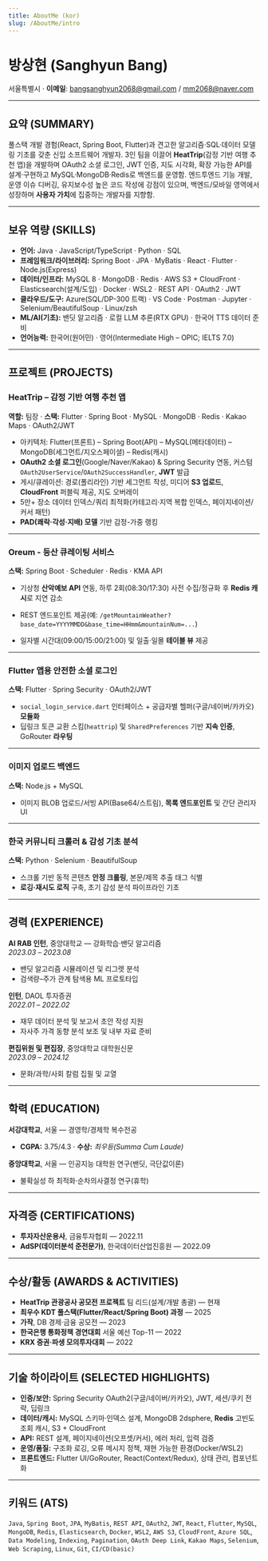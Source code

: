 ```yaml
---
title: AboutMe (kor)
slug: /AboutMe/intro
---
```


# 방상현 (Sanghyun Bang)

서울특별시 · **이메일**: [bangsanghyun2068@gmail.com](mailto:bangsanghyun2068@gmail.com) / [mm2068@naver.com](mailto:mm2068@naver.com)

---

## 요약 (SUMMARY)

풀스택 개발 경험(React, Spring Boot, Flutter)과 견고한 알고리즘·SQL·데이터 모델링 기초를 갖춘 신입 소프트웨어 개발자. 3인 팀을 이끌어 **HeatTrip**(감정 기반 여행 추천 앱)을 개발하며 OAuth2 소셜 로그인, JWT 인증, 지도 시각화, 확장 가능한 API를 설계·구현하고 MySQL·MongoDB·Redis로 백엔드를 운영함. 엔드투엔드 기능 개발, 운영 이슈 디버깅, 유지보수성 높은 코드 작성에 강점이 있으며, 백엔드/모바일 영역에서 성장하며 **사용자 가치**에 집중하는 개발자를 지향함.

---

## 보유 역량 (SKILLS)

- **언어:** Java · JavaScript/TypeScript · Python · SQL  
- **프레임워크/라이브러리:** Spring Boot · JPA · MyBatis · React · Flutter · Node.js(Express)  
- **데이터/인프라:** MySQL 8 · MongoDB · Redis · AWS S3 + CloudFront · Elasticsearch(설계/도입) · Docker · WSL2 · REST API · OAuth2 · JWT  
- **클라우드/도구:** Azure(SQL/DP-300 트랙) · VS Code · Postman · Jupyter · Selenium/BeautifulSoup · Linux/zsh  
- **ML/AI(기초):** 밴딧 알고리즘 · 로컬 LLM 추론(RTX GPU) · 한국어 TTS 데이터 준비  
- **언어능력:** 한국어(원어민) · 영어(Intermediate High – OPIC; IELTS 7.0)

---

## 프로젝트 (PROJECTS)

### HeatTrip – 감정 기반 여행 추천 앱
**역할:** 팀장 · **스택:** Flutter · Spring Boot · MySQL · MongoDB · Redis · Kakao Maps · OAuth2/JWT

- 아키텍처: Flutter(프론트) – Spring Boot(API) – MySQL(메타데이터) – MongoDB(세그먼트/지오스페이셜) – Redis(캐시)
- **OAuth2 소셜 로그인**(Google/Naver/Kakao) & Spring Security 연동, 커스텀 `OAuth2UserService`/`OAuth2SuccessHandler`, **JWT** 발급
- 게시/큐레이션: 경로(폴리라인) 기반 세그먼트 작성, 미디어 **S3 업로드**, **CloudFront** 퍼블릭 제공, 지도 오버레이
- 5만+ 장소 데이터 인덱스/쿼리 최적화(카테고리·지역 복합 인덱스, 페이지네이션/커서 패턴)
- **PAD(쾌락·각성·지배) 모델** 기반 감정-가중 랭킹

---

### Oreum - 등산 큐레이팅 서비스

**스택:** Spring Boot · Scheduler · Redis · KMA API

- 기상청 **산악예보 API** 연동, 하루 2회(08:30/17:30) 사전 수집/정규화 후 **Redis 캐시**로 지연 감소

- REST 엔드포인트 제공(예: `/getMountainWeather?base_date=YYYYMMDD&base_time=HHmm&mountainNum=...`)

- 일자별 시간대(09:00/15:00/21:00) 및 일출·일몰 **테이블 뷰** 제공

---

### Flutter 앱용 안전한 소셜 로그인
**스택:** Flutter · Spring Security · OAuth2/JWT

- `social_login_service.dart` 인터페이스 + 공급자별 헬퍼(구글/네이버/카카오) **모듈화**
- 딥링크 토큰 교환 스킴(`heattrip`) 및 `SharedPreferences` 기반 **지속 인증**, GoRouter **라우팅**

---

### 이미지 업로드 백엔드
**스택:** Node.js + MySQL

- 이미지 BLOB 업로드/서빙 API(Base64/스트림), **목록 엔드포인트** 및 간단 관리자 UI

---

### 한국 커뮤니티 크롤러 & 감성 기초 분석
**스택:** Python · Selenium · BeautifulSoup

- 스크롤 기반 동적 콘텐츠 **안정 크롤링**, 본문/제목 추출 태그 식별
- **로깅·재시도 로직** 구축, 초기 감성 분석 파이프라인 기초

---

## 경력 (EXPERIENCE)

**AI RAB 인턴**, 중앙대학교 — 강화학습·밴딧 알고리즘  
*2023.03 – 2023.08*  
- 밴딧 알고리즘 시뮬레이션 및 리그렛 분석  
- 검색량–주가 관계 탐색용 ML 프로토타입

**인턴**, DAOL 투자증권  
*2022.01 – 2022.02*  
- 재무 데이터 분석 및 보고서 초안 작성 지원  
- 자사주 가격 동향 분석 보조 및 내부 자료 준비

**편집위원 및 편집장**, 중앙대학교 대학원신문  
*2023.09 – 2024.12*  
- 문화/과학/사회 칼럼 집필 및 교열

---

## 학력 (EDUCATION)

**서강대학교**, 서울 — 경영학/경제학 복수전공  
- **CGPA:** 3.75/4.3 · **수상:** *최우등(Summa Cum Laude)*

**중앙대학교**, 서울 — 인공지능 대학원 연구(밴딧, 극단값이론)  
- 불확실성 하 최적화·순차의사결정 연구(휴학)

---

## 자격증 (CERTIFICATIONS)

- **투자자산운용사**, 금융투자협회 — 2022.11  
- **AdSP(데이터분석 준전문가)**, 한국데이터산업진흥원 — 2022.09

---

## 수상/활동 (AWARDS & ACTIVITIES)

- **HeatTrip 관광공사 공모전 프로젝트** 팀 리드(설계/개발 총괄) — 현재  
- **최우수 KDT 풀스택(Flutter/React/Spring Boot) 과정** — 2025  
- **가작**, DB 경제·금융 공모전 — 2023  
- **한국은행 통화정책 경연대회** 서울 예선 Top-11 — 2022  
- **KRX 증권·파생 모의투자대회** — 2022

---

## 기술 하이라이트 (SELECTED HIGHLIGHTS)

- **인증/보안:** Spring Security OAuth2(구글/네이버/카카오), JWT, 세션/쿠키 전략, 딥링크  
- **데이터/캐시:** MySQL 스키마·인덱스 설계, MongoDB 2dsphere, **Redis** 고빈도 조회 캐시, S3 + CloudFront  
- **API:** REST 설계, 페이지네이션(오프셋/커서), 에러 처리, 입력 검증  
- **운영/품질:** 구조화 로깅, 오류 메시지 정책, 재현 가능한 환경(Docker/WSL2)  
- **프론트엔드:** Flutter UI/GoRouter, React(Context/Redux), 상태 관리, 컴포넌트화

---

## 키워드 (ATS)

`Java`, `Spring Boot`, `JPA`, `MyBatis`, `REST API`, `OAuth2`, `JWT`, `React`, `Flutter`, `MySQL`, `MongoDB`, `Redis`, `Elasticsearch`, `Docker`, `WSL2`, `AWS S3`, `CloudFront`, `Azure SQL`, `Data Modeling`, `Indexing`, `Pagination`, `OAuth Deep Link`, `Kakao Maps`, `Selenium`, `Web Scraping`, `Linux`, `Git`, `CI/CD(basic)`
